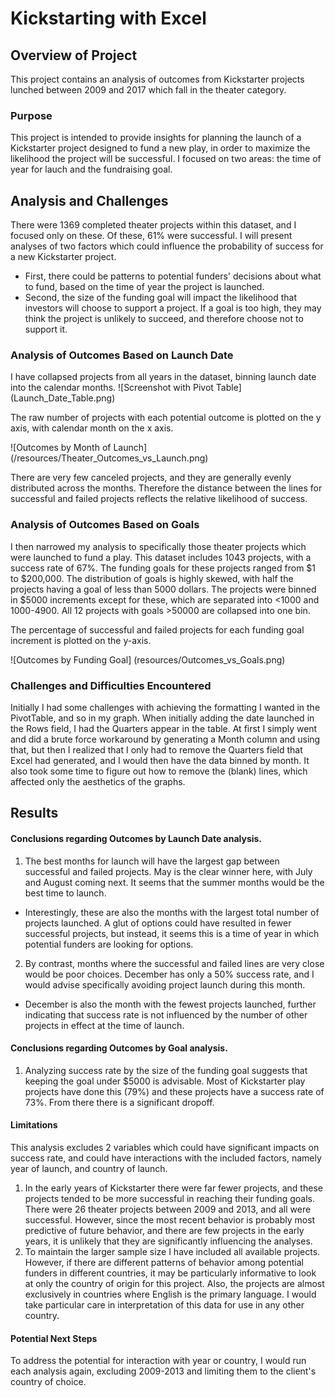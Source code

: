 # Kickstarting with Excel

## Overview of Project
This project contains an analysis of outcomes from Kickstarter projects lunched between 2009 and 2017 which fall in the theater category.

### Purpose
This project is intended to provide insights for planning the launch of a Kickstarter project designed to fund a new play, in order to maximize the likelihood the project will be successful. I focused on two areas: the time of year for lauch and the fundraising goal.

## Analysis and Challenges
There were 1369 completed theater projects within this dataset, and I focused only on these. Of these, 61% were successful. I will present analyses of two factors which could influence the probability of success for a new Kickstarter project. 
- First, there could be patterns to potential funders' decisions about what to fund, based on the time of year the project is launched.
- Second, the size of the funding goal will impact the likelihood that investors will choose to support a project. If a goal is too high, they may think the project is unlikely to succeed, and therefore choose not to support it.

### Analysis of Outcomes Based on Launch Date
I have collapsed projects from all years in the dataset, binning launch date into the calendar months. 
![Screenshot with Pivot Table] (Launch_Date_Table.png)

The raw number of projects with each potential outcome is plotted on the y axis, with calendar month on the x axis. 

![Outcomes by Month of Launch] (/resources/Theater_Outcomes_vs_Launch.png) 

There are very few canceled projects, and they are generally evenly distributed across the months. Therefore the distance between the lines for successful and failed projects reflects the relative likelihood of success.


### Analysis of Outcomes Based on Goals
I then narrowed my analysis to specifically those theater projects which were launched to fund a play. This dataset includes 1043 projects, with a success rate of 67%. The funding goals for these projects ranged from $1 to $200,000. The distribution of goals is highly skewed, with half the projects having a goal of less than 5000 dollars. The projects were binned in $5000 increments except for these, which are separated into <1000 and 1000-4900. All 12 projects with goals >50000 are collapsed into one bin. 

The percentage of successful and failed projects for each funding goal increment is plotted on the y-axis. 

![Outcomes by Funding Goal] (resources/Outcomes_vs_Goals.png)

### Challenges and Difficulties Encountered
Initially I had some challenges with achieving the formatting I wanted in the PivotTable, and so in my graph. When initially adding the date launched in the Rows field, I had the Quarters appear in the table. At first I simply went and did a brute force workaround by generating a Month column and using that, but then I realized that I only had to remove the Quarters field that Excel had generated, and I would then have the data binned by month. 
It also took some time to figure out how to remove the (blank) lines, which affected only the aesthetics of the graphs. 

## Results
#### Conclusions regarding Outcomes by Launch Date analysis.
1. The best months for launch will have the largest gap between successful and failed projects. May is the clear winner here, with July and August coming next. It seems that the summer months would be the best time to launch.
- Interestingly, these are also the months with the largest total number of projects launched. A glut of options could have resulted in fewer successful projects, but instead, it seems this is a time of year in which potential funders are looking for options. 

2. By contrast, months where the successful and failed lines are very close would be poor choices. December has only a 50% success rate, and I would advise specifically avoiding project launch during this month.
- December is also the month with the fewest projects launched, further indicating that success rate is not influenced by the number of other projects in effect at the time of launch. 

#### Conclusions regarding Outcomes by Goal analysis.
1. Analyzing success rate by the size of the funding goal suggests that keeping the goal under $5000 is advisable. Most of Kickstarter play projects have done this (79%) and these projects have a success rate of 73%. From there there is a significant dropoff. 

#### Limitations
This analysis excludes 2 variables which could have significant impacts on success rate, and could have interactions with the included factors, namely year of launch, and country of launch. 
1. In the early years of Kickstarter there were far fewer projects, and these projects tended to be more successful in reaching their funding goals. There were 26 theater projects between 2009 and 2013, and all were successful. However, since the most recent behavior is probably most predictive of future behavior, and there are few projects in the early years, it is unlikely that they are significantly influencing the analyses.
2. To maintain the larger sample size I have included all available projects. However, if there are different patterns of behavior among potential funders in different countries, it may be particularly informative to look at only the country of origin for this project. Also, the projects are almost exclusively in countries where English is the primary language. I would take particular care in interpretation of this data for use in any other country. 

#### Potential Next Steps
To address the potential for interaction with year or country, I would run each analysis again, excluding 2009-2013 and limiting them to the client's country of choice. 

